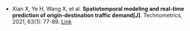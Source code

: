 * Xian X, Ye H, Wang X, et al. <b>Spatiotemporal modeling and real-time prediction of origin-destination traffic demand[J]</b>. Technometrics, 2021, 63(1): 77-89. [Link](https://www.tandfonline.com/doi/abs/10.1080/00401706.2019.1704887)